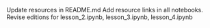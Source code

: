 Update resources in README.md
Add resource links in all notebooks.
Revise editions for lesson_2.ipynb, lesson_3.ipynb, lesson_4.ipynb

